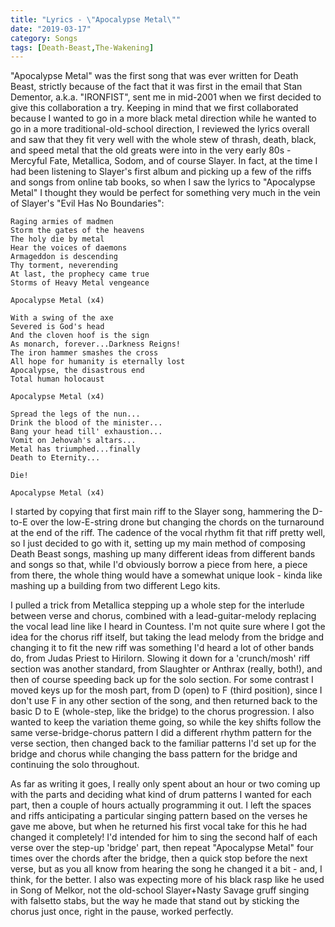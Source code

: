 ```yaml
---
title: "Lyrics - \"Apocalypse Metal\""
date: "2019-03-17"
category: Songs
tags: [Death-Beast,The-Wakening]
---
```


"Apocalypse Metal" was the first song that was ever written for Death Beast, strictly because of the fact that it was first in the email that Stan Dementor, a.k.a. "IRONFIST", sent me in mid-2001 when we first decided to give this collaboration a try. Keeping in mind that we first collaborated because I wanted to go in a more black metal direction while he wanted to go in a more traditional-old-school direction, I reviewed the lyrics overall and saw that they fit very well with the whole stew of thrash, death, black, and speed metal that the old greats were into in the very early 80s - Mercyful Fate, Metallica, Sodom, and of course Slayer. In fact, at the time I had been listening to Slayer's first album and picking up a few of the riffs and songs from online tab books, so when I saw the lyrics to "Apocalypse Metal" I thought they would be perfect for something very much in the vein of Slayer's "Evil Has No Boundaries":

```
Raging armies of madmen
Storm the gates of the heavens
The holy die by metal
Hear the voices of daemons
Armageddon is descending
Thy torment, neverending
At last, the prophecy came true
Storms of Heavy Metal vengeance

Apocalypse Metal (x4)

With a swing of the axe 
Severed is God's head
And the cloven hoof is the sign
As monarch, forever...Darkness Reigns!
The iron hammer smashes the cross
All hope for humanity is eternally lost
Apocalypse, the disastrous end
Total human holocaust

Apocalypse Metal (x4)

Spread the legs of the nun...
Drink the blood of the minister...
Bang your head till' exhaustion...
Vomit on Jehovah's altars...
Metal has triumphed...finally
Death to Eternity...

Die!

Apocalypse Metal (x4)
```

I started by copying that first main riff to the Slayer song, hammering the D-to-E over the low-E-string drone but changing the chords on the turnaround at the end of the riff. The cadence of the vocal rhythm fit that riff pretty well, so I just decided to go with it, setting up my main method of composing Death Beast songs, mashing up many different ideas from different bands and songs so that, while I'd obviously borrow a piece from here, a piece from there, the whole thing would have a somewhat unique look - kinda like mashing up a building from two different Lego kits.

I pulled a trick from Metallica stepping up a whole step for the interlude between verse and chorus, combined with a lead-guitar-melody replacing the vocal lead line like I heard in Countess. I'm not quite sure where I got the idea for the chorus riff itself, but taking the lead melody from the bridge and changing it to fit the new riff was something I'd heard a lot of other bands do, from Judas Priest to Hirilorn. Slowing it down for a 'crunch/mosh' riff section was another standard, from Slaughter or Anthrax (really, both!), and then of course speeding back up for the solo section. For some contrast I moved keys up for the mosh part, from D (open) to F (third position), since I don't use F in any other section of the song, and then returned back to the basic D to E (whole-step, like the bridge) to the chorus progression. I also wanted to keep the variation theme going, so while the key shifts follow the same verse-bridge-chorus pattern I did a different rhythm pattern for the verse section, then changed back to the familiar patterns I'd set up for the bridge and chorus while changing the bass pattern for the bridge and continuing the solo throughout.

As far as writing it goes, I really only spent about an hour or two coming up with the parts and deciding what kind of drum patterns I wanted for each part, then a couple of hours actually programming it out. I left the spaces and riffs anticipating a particular singing pattern based on the verses he gave me above, but when he returned his first vocal take for this he had changed it completely! I'd intended for him to sing the second half of each verse over the step-up 'bridge' part, then repeat "Apocalypse Metal" four times over the chords after the bridge, then a quick stop before the next verse, but as you all know from hearing the song he changed it a bit - and, I think, for the better. I also was expecting more of his black rasp like he used in Song of Melkor, not the old-school Slayer+Nasty Savage gruff singing with falsetto stabs, but the way he made that stand out by sticking the chorus just once, right in the pause, worked perfectly. 
